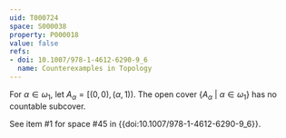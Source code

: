 ```yaml
---
uid: T000724
space: S000038
property: P000018
value: false
refs:
- doi: 10.1007/978-1-4612-6290-9_6
  name: Counterexamples in Topology
---
```


For $\alpha \in \omega_1$, let $A_\alpha = [(0,0), (\alpha,1))$. The open cover $\{A_\alpha\ |\ \alpha \in \omega_1\}$ has no countable subcover.

See item #1 for space #45 in {{doi:10.1007/978-1-4612-6290-9_6}}.
